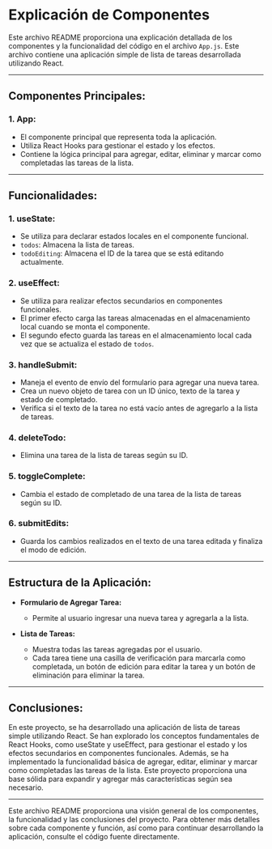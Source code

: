 # Explicación de Componentes

Este archivo README proporciona una explicación detallada de los componentes y la funcionalidad del código en el archivo `App.js`. Este archivo contiene una aplicación simple de lista de tareas desarrollada utilizando React.

---

## Componentes Principales:

### 1. App:
- El componente principal que representa toda la aplicación.
- Utiliza React Hooks para gestionar el estado y los efectos.
- Contiene la lógica principal para agregar, editar, eliminar y marcar como completadas las tareas de la lista.

---

## Funcionalidades:

### 1. useState:
- Se utiliza para declarar estados locales en el componente funcional.
- `todos`: Almacena la lista de tareas.
- `todoEditing`: Almacena el ID de la tarea que se está editando actualmente.

### 2. useEffect:
- Se utiliza para realizar efectos secundarios en componentes funcionales.
- El primer efecto carga las tareas almacenadas en el almacenamiento local cuando se monta el componente.
- El segundo efecto guarda las tareas en el almacenamiento local cada vez que se actualiza el estado de `todos`.

### 3. handleSubmit:
- Maneja el evento de envío del formulario para agregar una nueva tarea.
- Crea un nuevo objeto de tarea con un ID único, texto de la tarea y estado de completado.
- Verifica si el texto de la tarea no está vacío antes de agregarlo a la lista de tareas.

### 4. deleteTodo:
- Elimina una tarea de la lista de tareas según su ID.

### 5. toggleComplete:
- Cambia el estado de completado de una tarea de la lista de tareas según su ID.

### 6. submitEdits:
- Guarda los cambios realizados en el texto de una tarea editada y finaliza el modo de edición.

---

## Estructura de la Aplicación:

- **Formulario de Agregar Tarea:**
  - Permite al usuario ingresar una nueva tarea y agregarla a la lista.

- **Lista de Tareas:**
  - Muestra todas las tareas agregadas por el usuario.
  - Cada tarea tiene una casilla de verificación para marcarla como completada, un botón de edición para editar la tarea y un botón de eliminación para eliminar la tarea.

---

## Conclusiones:

En este proyecto, se ha desarrollado una aplicación de lista de tareas simple utilizando React. Se han explorado los conceptos fundamentales de React Hooks, como useState y useEffect, para gestionar el estado y los efectos secundarios en componentes funcionales. Además, se ha implementado la funcionalidad básica de agregar, editar, eliminar y marcar como completadas las tareas de la lista. Este proyecto proporciona una base sólida para expandir y agregar más características según sea necesario.

---

Este archivo README proporciona una visión general de los componentes, la funcionalidad y las conclusiones del proyecto. Para obtener más detalles sobre cada componente y función, así como para continuar desarrollando la aplicación, consulte el código fuente directamente.
